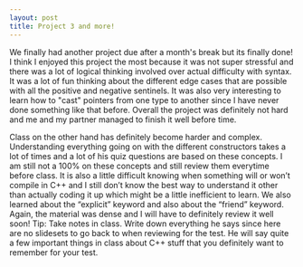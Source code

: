 ```yaml
---
layout: post
title: Project 3 and more!
---
```

We finally had another project due after a month's break but its finally done! I think I enjoyed this project the most because it was not super stressful and there was a lot of logical thinking involved over actual difficulty with syntax. It was a lot of fun thinking about the different edge cases that are possible with all the positive and negative sentinels. It was also very interesting to learn how to "cast" pointers from one type to another since I have never done something like that before. Overall the project was definitely not hard and me and my partner managed to finish it well before time.

Class on the other hand has definitely become harder and complex. Understanding everything going on with the different constructors takes a lot of times and a lot of his quiz questions are based on these concepts. I am still not a 100% on these concepts and still review them everytime before class.
It is also a little difficult knowing when something will or won’t compile in C++ and I still don’t know the best way to understand it other than actually coding it up which might be a little inefficient to learn. We also learned about the “explicit” keyword and also about the “friend” keyword. Again, the material was dense and I will have to definitely review it well soon!
Tip: Take notes in class. Write down everything he says since here are no slidesets to go back to when reviewing for the test. He will say quite a few important things in class about C++ stuff that you definitely want to remember for your test.
